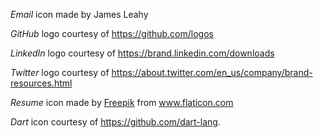 *Email* icon made by James Leahy

*GitHub* logo courtesy of https://github.com/logos

*LinkedIn* logo courtesy of https://brand.linkedin.com/downloads

*Twitter* logo courtesy of https://about.twitter.com/en_us/company/brand-resources.html

*Resume* icon made by <a href="https://www.flaticon.com/authors/freepik" title="Freepik">Freepik</a> from <a href="https://www.flaticon.com/" title="Flaticon"> www.flaticon.com</a>

*Dart* icon courtesy of https://github.com/dart-lang.
